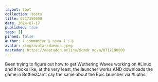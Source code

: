 ```yaml
---
layout: toot
collection: toots
title: 0717190000
date: 2024-07-17
published: true
tags: []
pinned: false
author: ⸸ commander ░ nova ⸸ :~$
avatar: /img/avatar/daemon.jpeg
mastodon: https://mastodon.online/@cmdr_nova/0717190000
---
```


Been trying to figure out how to get Wuthering Waves working on #Linux  and it looks like, at the very least, the launcher works AND downloads the game in BottlesCan't say the same about the Epic launcher via #Lutris
